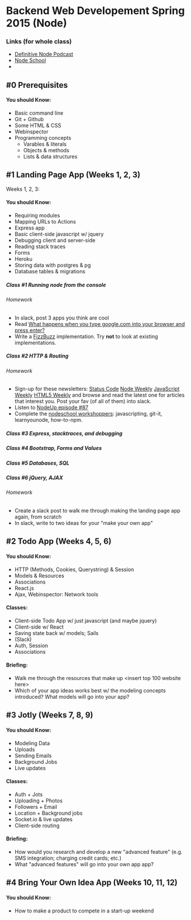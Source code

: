 # Backend Web Developement Spring 2015 (Node)

### Links (for whole class)
 - [Definitive Node Podcast](http://nodeup.com/)
 - [Node School](http://nodeschool.io/)
 - 



## #0 Prerequisites
#### You should Know:
  - Basic command line
  - Git + Github
  - Some HTML & CSS
  - Webinspector
  - Programming concepts
    - Varables & literals
    - Objects & methods
    - Lists & data structures

## #1 Landing Page App (Weeks 1, 2, 3)

Weeks 1, 2, 3:
#### You should Know:

  - Requiring modules
  - Mapping URLs to Actions
  - Express app
  - Basic client-side javascript w/ jquery
  - Debugging client and server-side
  - Reading stack traces
  - Forms
  - Heroku
  - Storing data with postgres & pg
  - Database tables & migrations

##### Class #1 Running node from the console

###### Homework
 - In slack, post 3 apps you think are cool
 - Read [What happens when you type google.com into your browser and press enter?](https://github.com/alex/what-happens-when)
 - Write a [FizzBuzz](http://imranontech.com/2007/01/24/using-fizzbuzz-to-find-developers-who-grok-coding/) implementation. Try **not** to look at existing implementations.

##### Class #2 HTTP & Routing

###### Homework
 - Sign-up for these newsletters: [Status Code](http://statuscode.org/) [Node Weekly](http://nodeweekly.com/) [JavaScript Weekly](http://javascriptweekly.com/) [HTML5 Weekly](http://html5weekly.com/) and browse and read the latest one for articles that interest you. Post your fav (of all of them) into slack.
 - Listen to [NodeUp episode #87](http://nodeup.com/eightyseven)
- Complete the [nodeschool workshoppers](http://nodeschool.io/#workshoppers): javascripting, git-it, learnyounode, how-to-npm. 

##### Class #3 Express, stacktraces, and debugging

##### Class #4 Bootstrap, Forms and Values

##### Class #5 Databases, SQL

##### Class #6 jQuery, AJAX

###### Homework
- Create a slack post to walk me through making the landing page app again, from scratch
- In slack, write to two ideas for your "make your own app"

## #2 Todo App (Weeks 4, 5, 6)
#### You should Know:

  - HTTP (Methods, Cookies, Querystring) & Session
  - Models & Resources
  - Associations
  - React.js
  - Ajax, Webinspector: Network tools

#### Classes:
- Client-side Todo App w/ just javascript (and maybe jquery)
- Client-side w/ React
- Saving state back w/ models; Sails
- (Slack)
- Auth, Session
- Associations


#### Briefing:
- Walk me through the resources that make up <insert top 100 website here>
- Which of your app ideas works best w/ the modeling concepts introduced? What models will go into your app?

## #3 Jotly (Weeks 7, 8, 9)
#### You should Know:

  - Modeling Data
  - Uploads
  - Sending Emails
  - Background Jobs
  - Live updates

#### Classes:
- Auth + Jots
- Uploading + Photos
- Followers + Email
- Location + Background jobs
- Socket.io & live updates
- Client-side routing

#### Briefing:
- How would you research and develop a new "advanced feature" (e.g. SMS integration; charging credit cards; etc.)
- What "advanced features" will go into your own app app?

## #4 Bring Your Own Idea App (Weeks 10, 11, 12)
#### You should Know:

  - How to make a product to compete in a start-up weekend
